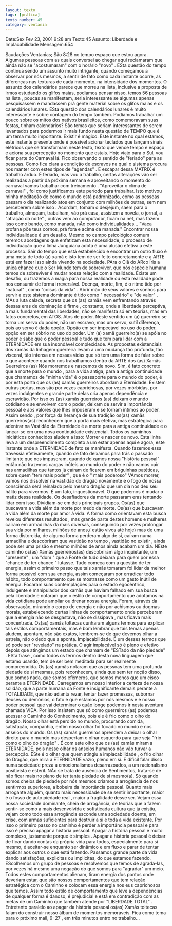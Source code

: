 ```yaml
---
layout: texto
tags: [prática]
texto_number: 45
category: ventania
---
```

Date:Sex Fev 23, 2001 9:28 am
Texto:45
Assunto: Liberdade e Implacabilidade
Mensagem:654

Saudações Ventanias; 
São 8:28 no tempo espaço que estou agora. 
Algumas pessoas com as quais conversei ao chegar aqui reclamaram que ainda não se "acostumaram" com o horário "novo" . 
ESta questão do tempo continua sendo um assunto muito intrigante, quando começamos a observar por nós mesmos, a sentir de fato como cada instante ocorre, as diferenças nas texturas de cada momento, na intensidade dos momentos. 
O assunto dos calendários parece que morreu na lista, inclusive a proposta de irmos estudando os glifos maias, podiamos pensar nisso, temos 56 pessoas na lista , poucas se manifestam, seria interessante se algumas apenas pesquisassem e mandassem prá gente material sobre os glifos maias e os calendários lunares. 
ESta questão dos calendários lunares é muito interessante e sobre contagem do tempo também. 
Podíamos trabalhar um pouco sobre os mitos dos nativos brasileitos, como comemoravam suas festas, tinham calendários? 
São temas que seriam interessantes de serem levantados para podermos ir mais fundo nesta questão de TEMPO que é um tema muito importante. 
Existir é mágico. 
Este instante no qual estamos, este instante presente onde é possível acionar teclados que lançam sinais elétricos que se transformam neste texto, texto que vence tempo e espaço e aciona sua percepção no momento que estais. 
Hoje viajo para o Sul, vou ficar parte do Carnaval lá. 
Fico observando o sentido de "feriado" para as pessoas. 
Como fica clara a condição de escravos na qual o sistema procura nos manter com estes tipos de "agendas" . E escapar dessa MATRIX é trabalho árduo. 
É feriado, mas vou a trabalho, certas alterações vão ser realizadas a partir da próxima semana e aproveitando o momento do carnaval vamos trabalhar com treinamento . 
"Aproveitar o clima de carnaval" , foi como justificamos este período para trabalhar. 
Isto motivou minha meditação de como o mundo está padronizado, como as pessoas passam o dia realizando atos em conjunto com milhões de outras, sem nem perceberem sobre isso . 
Acordam, tomam o desjejum, saem para o trabalho, almoçam, trabalham, vão prá casa, assistem a novela, o jornal, a "atração da noite" , outras vem ao computador, ficam na net, mas fazem isso como bando, como manada, nÃo como individualidades... 
"Vaca profana põe teus cornos, prá fora e acima da manada." 
Encontrar nossa individualidade é um desafio. 
Mesmo no campo psicológico comum teremos abordagens que enfatizam esta necessidade, o processo de individuação que a linha Junguiana adota é uma alusão efetiva a este processo. 
Sair do tempo que está estabelecido e encontrar um outro fluxo é uma meta de todo (a) xamã e isto tem de ser feito concretamente e a ARTE está em fazer isso ainda vivendo na sociedade. 
PAra o Clã do ARco Íris a única chance que o Ser Mundo tem de sobreviver, que nós espécie humana temos de sobreviver é mudar nossa relação com a realidade. 
Existe um desafio, ou trazemos a magia para nossa realidade ou esta realidade pode nos consumir de forma irreversível. 
Doença, morte, fim, é o ritmo tido por "natural" , como "coisas da vida" . 
Abrir mão de seus valores e sonhos para servir a este sistema dominante é tido como " necessário" e "de valor" . 
MAs a luta calada, secreta que os (as) xamãs vem enfrentando através dessas eras de dominação é firme , constante, onde a liberdade perceptiva, a mais fundamental das liberdades, não se manifesta só em teorias, mas em fatos concretos, em ATOS. 
Atos de poder. 
Neste sentido um (a) guerreiro se torna um servo do poder, não um escravo, mas um servo, sutil diferença, pois ao servo é dada opção. 
Opção em ser impecável no uso do poder, opção em ser sóbrio no uso do poder. 
Um (a) xamã guerreiro(a) se apóia no poder e sabe que o poder pessoal é tudo que tem para lidar com a ETERNIDADE em sua insondável complexidade. 
As propostas existenciais dos xamãs da linhagem guerreira levam a uma mudança tão profunda, tão visceral, tão intensa em nossas vidas que só tem uma forma de falar sobre o que acontece quando nos trabalhamos dentro da ARTE dos (as) Xamãs Guerreiros (as) 
Nós morremos e nascemos de novo. 
Sim, é fato concreto que a morte para o mundo , para a vida antiga, para a antiga continuidade que chamamos de "minha vida" é o passaporte para o mundo do poder, é por esta porta que os (as) xamãs guerreiros abordam a Eternidade. 
Existem outras portas, mas são por vezes caprichosas, por vezes mórbidas, por vezes indulgentes e grande parte delas cria apenas dependência e escravidão. 
Por isso os (as) xamãs guerreiros (as) deixam o mundo cotidiano e se envolvem com o poder, deixam de servir a importância pessoal e aos valores que lhes impuseram e se tornam intímos ao poder. 
Assim sendo , por força da herança de sua tradição os(as) xamãs guerreiros(as) 
reconhecem que a porta mais efetiva, mas estratégica para adentrar na Vastidão da Eternidade é a morte para a antiga continuidade e o lançar-se em uma nova continuidade existencial. 
Todos os caminhos iniciáticos conhecidos aludem a isso: Morrer e nascer de novo. 
Esta linha leva a um despreendimento completo a um estar apenas aqui e agora, este instante onde a ETERNIDADE de fato se manifesta. 
Quando fazemos essa travessia efetivamente, quando de fato deixamos para trás o passado limitante que nos impuseram, quando deixamos nossa "história pessoal" então não trazemos cargas inúteis ao mundo do poder e não vamos cair nas armadilhas que tantos já caíram de ficarem em briguinhas patéticas, sobre quem "tem mais poder" , que é o " mais poderoso" 
VAmos morrer, vamos nos dissolver na vastidão do dragão novamente e o fogo de nossa consciência será reinalado pelo mesmo dragão que um dia nos deu seu hálito para vivermos. 
É um fato, inquestionável. 
O que podemos é mudar o matiz dessa realidade. 
Os desafiadores da morte passaram eras tentando lidar com isso. 
Dividiam-se em dois principais grupos. 
Os(as) que buscavam a vida além da morte por medo da morte. 
Os(as) que buscavam a vida além da morte por amor à vida. 
A forma como orientavam esta busca revelou diferentes resultados , mas grande parte destes homens e mulheres caíram em armadilhas da mais diversas, conseguindo por vezes prolongar sua vida por milhares, milhões de anos,( estão vivos até hoje) mas de uma forma distorcida, de alguma forma perderam algo de si, caíram numa armadilha e descobriram que vastidão no tempo , vastidão no existir , ainda pode ser uma prisão e mesmo milhões de anos ainda acabam um dia. 
NEste caminho os(as) Xamãs guerreiros(as) descobriram algo inquietante, um "presente" , um "dom " que a Fonte de tudo deixara para quem por essa "chance de ter chance " lutasse. 
Tudo começa com a questão de ter energia, assim o primeiro passo que tais xamãs tomaram foi lidar da melhor forma possível com sua energia, assim começaram por erradicar todo hábito, todo comportamento que se mostrasse como um gasto inútil de energia. 
Focaram suas contemplações para o estado egocêntrico, indulgente e manipulador dos xamãs que haviam falhado em sua busca pela liberdade e notaram que o estilo de comportamento que adotamos na vida cotidiana pode ampliar ou drenar nossa energia. 
Foram, através da observação, mirando o corpo de energia e não por achismos ou dogmas morais, estabelecendo certas linhas de comportamento onde perceberam que a energia não se desgastava, não se dissipava , mas ficava mais concentrada. 
Os(as) xamãs toltecas cunharam alguns termos para explicar tais estilos comportamentais, mas é bom lembrar que tais temas apenas aludem, apontam, não são exatos, lembrem-se de que devemos olhar a estrela, não o dedo que a aponta. 
Implacabilidade. 
É um desses termos que só pode ser "revelado" na prática. 
O agir implacável só é pleno e efetivo depois que atingimos um estado que chamam de "ESTado da não piedade" . 
ESta frase , como todos os termos dentro desta nova linguagem que estamo usando, tem de ser bem meditada para ser realmente compreendida. 
Os (as) xamãs notaram que as pessoas tem uma profunda piedade de si mesmas, pois reconhecem, ainda que sem ter noção disso, que somos nada, que somos efêmeros, que somos menos que um cisco perante a ETERNIDADE. 
Carregamos em nosso interior a certeza de nossa solidão, que a parte humana da Fonte é insignificante demais perante a TOTALIDADE, que não adianta rezar, tentar fazer promessas, subornar deuses ou demônios, o fato é que estamos por nós mesmos e é nosso poder pessoal que vai determinar o quão longe podemos ir nesta aventura chamada VIDA. 
Por isso insistem que só como guerreiros (as) podemos acessar o Caminho do Conhecimento, pois ele é frio como o olho do dragão. 
Nosso olhar está perdido no mundo, procurando comida, satisfação, companhia, enfim nosso olhar foi focado no mundo e nos anseios do mundo. 
Os (as) xamãs guerreiros aprendem a deixar o olhar direito para o mundo mas despertam o olhar esquerdo para que seja "frio como o olho do dragão" . 
É com este olho que os (as) xamãs miram a ETERNIDADE, pois nesse olhar os anseios humanos não vão turvar a percepção. 
ESte é o olhar que quem atingiu a implacabilidade , o frio olhar do Dragão, que mira a ETERNIDADE vazio, pleno em si. 
É dificil falar disso numa sociedade preza a emocionalismos desarrazoados, a um racionalismo positivista e estéril. 
NÃo se trata de ausência de Sentimentos, trata-se de não ficar mais no plano de ter tanta piedade de si mesmo(a). 
Só quando somos cheios de piedade por nós mesmos criamos a arrogância de nos sentirmos superiores, a bobeira da importância pessoal. 
Quanto mais arrogante alguém, quanto mais necessidade de se sentir importante, maior é o fosso de auto piedade real , maior a fragilidade desse ser. 
Vejam essa nossa sociedade dominante, cheia de arrogância, de teorias que a fazem sentir-se como a mais desenvolvida e sofisticada cultura que já existiu, vejam como todo essa arrogância esconde uma sociedade doente, em crise, com armas suficientes para destruir a si e toda a vida existente. 
Por isso o primeiro passo no caminho é perder a importância pessoal e para isso é preciso apagar a história pessoal. 
Apagar a história pessoal é muito complexo, justamente porque é simples . 
Apagar a história pessoal é deixar de ficar dando contas da própria vida para todos, especialmente para si mesmo, é aceitar-se enquanto ser dinâmico e em fluxo e parar de tentar explicar aos outros o que está fazendo. 
Passamos grande parte da vida dando satisfações, explicitas ou implicitas, do que estamos fazendo. 
EScolhemos um grupo de pessoas e resolvemos que temos de agradá-las, por vezes há mesmo uma negação do que somos para "agradar" um meio. 
Todos estes comportamentos alienam, tiram energia dos pontos onde deveriam estar, que são nossos comportamentos que tem relação estratégica com o Caminho e colocam essa energia nos eus caprichosos que temos. 
Assim todo estilo de comportamento que leve a dependências de qualquer forma é danoso, é prejudicial e está em contradição com as metas de um Caminho que também atende por "LIBERDADE TOTAL" . 
Entretanto paralelo ao apagar da história pessoal os(as) Xamãs toltecas falam do construir nosso álbum de momentos memoráveis. 
Fica como tema para o próximo mail, 9: 27 , em três minutos entro no trabalho...